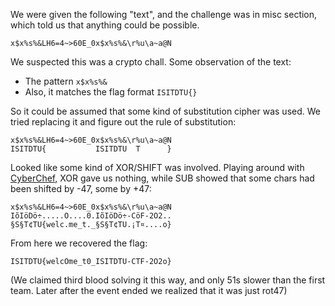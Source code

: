 We were given the following "text", and the challenge was in misc section, which told us that anything could be possible.

```
x$x%s%&LH6=4~>60E_0x$x%s%&\r%u\a~a@N
```

We suspected this was a crypto chall. Some observation of the text:
- The pattern `x$x%s%&`
- Also, it matches the flag format `ISITDTU{}`

So it could be assumed that some kind of substitution cipher was used. We tried replacing it and figure out the rule of substitution:

```
x$x%s%&LH6=4~>60E_0x$x%s%&\r%u\a~a@N
ISITDTU{           ISITDTU  T      }
```

Looked like some kind of XOR/SHIFT was involved. Playing around with [CyberChef](https://gchq.github.io/CyberChef/), XOR gave us nothing, while SUB showed that some chars had been shifted by -47, some by +47:

```
x$x%s%&LH6=4~>60E_0x$x%s%&\r%u\a~a@N
IõIöDö÷.....O....0.IõIöDö÷-CöF-2O2..
§S§T¢TU{welc.me_t._§S§T¢TU.¡T¤....o}
```

From here we recovered the flag:

```
ISITDTU{welcOme_t0_ISITDTU-CTF-2O2o}
```

(We claimed third blood solving it this way, and only 51s slower than the first team. Later after the event ended we realized that it was just rot47)
